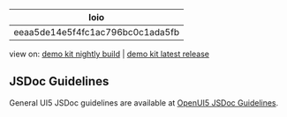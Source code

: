 <!-- loioeeaa5de14e5f4fc1ac796bc0c1ada5fb -->

| loio |
| -----|
| eeaa5de14e5f4fc1ac796bc0c1ada5fb |

<div id="loio">

view on: [demo kit nightly build](https://sdk.openui5.org/nightly/#/topic/eeaa5de14e5f4fc1ac796bc0c1ada5fb) | [demo kit latest release](https://sdk.openui5.org/topic/eeaa5de14e5f4fc1ac796bc0c1ada5fb)</div>

## JSDoc Guidelines

General UI5 JSDoc guidelines are available at [OpenUI5 JSDoc Guidelines](https://github.com/SAP/openui5/blob/master/docs/guidelines/jsdoc.md).

